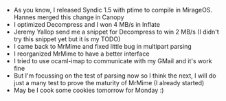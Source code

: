 * As you know, I released Syndic 1.5 with ptime to compile in MirageOS. Hannes merged this change in Canopy
* I optimized Decompress and I won 4 MB/s in Inflate
* Jeremy Yallop send me a snippet for Decompress to win 2 MB/s (I didn't try this snippet yet but it is my TODO)
* I came back to MrMime and fixed little bug in multipart parsing
* I reorganized MrMime to have a better interface
* I tried to use ocaml-imap to communicate with my GMail and it's work fine
* But I'm focussing on the test of parsing now so I think the next, I will do just a many test to prove the maturity of MrMime (I already started)
* May be I cook some cookies tomorrow for Monday :)
